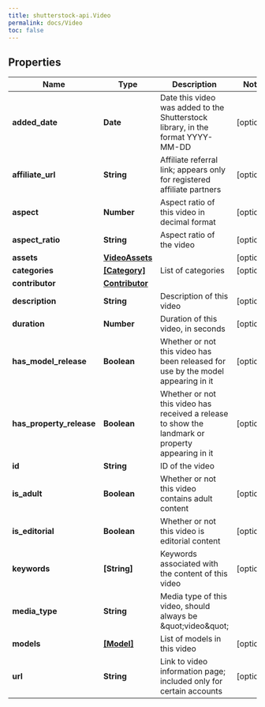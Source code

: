 ```yaml
---
title: shutterstock-api.Video
permalink: docs/Video
toc: false
---
```




## Properties

Name | Type | Description | Notes
------------ | ------------- | ------------- | -------------
**added_date** | **Date** | Date this video was added to the Shutterstock library, in the format YYYY-MM-DD | [optional] 
**affiliate_url** | **String** | Affiliate referral link; appears only for registered affiliate partners | [optional] 
**aspect** | **Number** | Aspect ratio of this video in decimal format | [optional] 
**aspect_ratio** | **String** | Aspect ratio of the video | [optional] 
**assets** | [**VideoAssets**](VideoAssets) |  | [optional] 
**categories** | [**[Category]**](Category) | List of categories | [optional] 
**contributor** | [**Contributor**](Contributor) |  | 
**description** | **String** | Description of this video | [optional] 
**duration** | **Number** | Duration of this video, in seconds | [optional] 
**has_model_release** | **Boolean** | Whether or not this video has been released for use by the model appearing in it | [optional] 
**has_property_release** | **Boolean** | Whether or not this video has received a release to show the landmark or property appearing in it | [optional] 
**id** | **String** | ID of the video | 
**is_adult** | **Boolean** | Whether or not this video contains adult content | [optional] 
**is_editorial** | **Boolean** | Whether or not this video is editorial content | [optional] 
**keywords** | **[String]** | Keywords associated with the content of this video | [optional] 
**media_type** | **String** | Media type of this video, should always be \&quot;video\&quot; | 
**models** | [**[Model]**](Model) | List of models in this video | [optional] 
**url** | **String** | Link to video information page; included only for certain accounts | [optional] 


